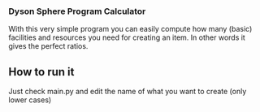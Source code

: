 ### Dyson Sphere Program Calculator

With this very simple program you can easily compute how many (basic) facilities and resources you need for creating an item. In other words it gives the perfect ratios.

## How to run it

Just check main.py and edit the name of what you want to create (only lower cases)
